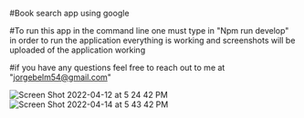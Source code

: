 #Book search app using google 



#To run this app in the command line one must type in "Npm run develop" in order to run the application everything is working and screenshots will be uploaded of the application working 



#if you have any questions feel free to reach out to me at "jorgebelm54@gmail.com"



![Screen Shot 2022-04-12 at 5 24 42 PM](https://user-images.githubusercontent.com/93356359/163489551-f5c8cb12-06fe-4c77-a416-34d7a7e347d6.png)
![Screen Shot 2022-04-14 at 5 43 42 PM](https://user-images.githubusercontent.com/93356359/163489578-c77c3da5-c8f8-4a30-9fd9-7b0ab9290646.png)
